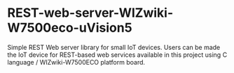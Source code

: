 # REST-web-server-WIZwiki-W7500eco-uVision5
Simple REST Web server library for small IoT devices. Users can be made the IoT device for REST-based web services available in this project using C language / WIZwiki-W7500ECO platform board.
